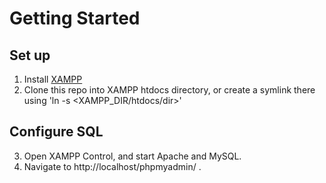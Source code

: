 Getting Started
=======================

Set up
-----------------------
1. Install [XAMPP](http://www.apachefriends.org/en/xampp.html)
2. Clone this repo into XAMPP htdocs directory, or create a
   symlink there using 'ln -s <source> <XAMPP_DIR/htdocs/dir>'

Configure SQL
-----------------------
3. Open XAMPP Control, and start Apache and MySQL.
4. Navigate to http://localhost/phpmyadmin/ .
